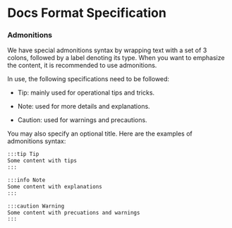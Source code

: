 # Docs Format Specification
### Admonitions

We have special admonitions syntax by wrapping text with a set of 3 colons, followed by a label denoting its type. When you want to emphasize the content, it is recommended to use admonitions.

In use, the following specifications need to be followed:

- Tip: mainly used for operational  tips and tricks.

- Note: used for more details and explanations.

- Caution: used for warnings and precautions.

You may also specify an optional title. Here are the examples of admonitions syntax:

```Markdown
:::tip Tip
Some content with tips
:::

:::info Note
Some content with explanations
:::

:::caution Warning
Some content with precuations and warnings
:::
```
